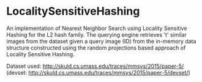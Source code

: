 # LocalitySensitiveHashing
An implementation of Nearest Neighbor Search using Locality Sensitive Hashing for the L2 hash family.
The querying engine retrieves 't' similar images from the dataset given a query image (ID) from the in-memory data structure constructed using the random projections based approach of Locality Sensitive Hashing.

Dataset used: http://skuld.cs.umass.edu/traces/mmsys/2015/paper-5/ (devset: http://skuld.cs.umass.edu/traces/mmsys/2015/paper-5/devset/)